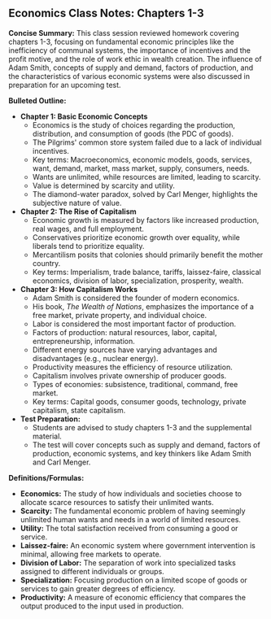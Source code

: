 ## Economics Class Notes: Chapters 1-3

**Concise Summary:** This class session reviewed homework covering chapters 1-3, focusing on fundamental economic principles like the inefficiency of communal systems, the importance of incentives and the profit motive, and the role of work ethic in wealth creation. The influence of Adam Smith, concepts of supply and demand, factors of production, and the characteristics of various economic systems were also discussed in preparation for an upcoming test.

**Bulleted Outline:**

* **Chapter 1: Basic Economic Concepts**
    * Economics is the study of choices regarding the production, distribution, and consumption of goods (the PDC of goods).
    * The Pilgrims' common store system failed due to a lack of individual incentives.
    * Key terms: Macroeconomics, economic models, goods, services, want, demand, market, mass market, supply, consumers, needs.
    * Wants are unlimited, while resources are limited, leading to scarcity.
    * Value is determined by scarcity and utility.
    * The diamond-water paradox, solved by Carl Menger, highlights the subjective nature of value.
* **Chapter 2: The Rise of Capitalism**
    * Economic growth is measured by factors like increased production, real wages, and full employment.
    * Conservatives prioritize economic growth over equality, while liberals tend to prioritize equality.
    * Mercantilism posits that colonies should primarily benefit the mother country.
    * Key terms: Imperialism, trade balance, tariffs, laissez-faire, classical economics, division of labor, specialization, prosperity, wealth.
* **Chapter 3: How Capitalism Works**
    * Adam Smith is considered the founder of modern economics.
    * His book, *The Wealth of Nations*, emphasizes the importance of a free market, private property, and individual choice. 
    * Labor is considered the most important factor of production.
    * Factors of production: natural resources, labor, capital, entrepreneurship, information.
    * Different energy sources have varying advantages and disadvantages (e.g., nuclear energy).
    * Productivity measures the efficiency of resource utilization.
    * Capitalism involves private ownership of producer goods.
    * Types of economies: subsistence, traditional, command, free market.
    * Key terms: Capital goods, consumer goods, technology, private capitalism, state capitalism.
* **Test Preparation:**
    * Students are advised to study chapters 1-3 and the supplemental material.
    * The test will cover concepts such as supply and demand, factors of production, economic systems, and key thinkers like Adam Smith and Carl Menger.

**Definitions/Formulas:**

* **Economics:** The study of how individuals and societies choose to allocate scarce resources to satisfy their unlimited wants.
* **Scarcity:** The fundamental economic problem of having seemingly unlimited human wants and needs in a world of limited resources. 
* **Utility:** The total satisfaction received from consuming a good or service.
* **Laissez-faire:** An economic system where government intervention is minimal, allowing free markets to operate.
* **Division of Labor:** The separation of work into specialized tasks assigned to different individuals or groups.
* **Specialization:** Focusing production on a limited scope of goods or services to gain greater degrees of efficiency.
* **Productivity:** A measure of economic efficiency that compares the output produced to the input used in production. 

